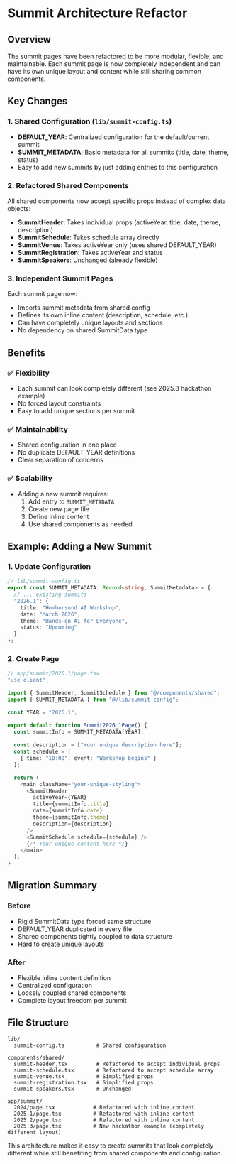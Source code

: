 # Summit Architecture Refactor

## Overview

The summit pages have been refactored to be more modular, flexible, and maintainable. Each summit page is now completely independent and can have its own unique layout and content while still sharing common components.

## Key Changes

### 1. Shared Configuration (`lib/summit-config.ts`)
- **DEFAULT_YEAR**: Centralized configuration for the default/current summit
- **SUMMIT_METADATA**: Basic metadata for all summits (title, date, theme, status)
- Easy to add new summits by just adding entries to this configuration

### 2. Refactored Shared Components
All shared components now accept specific props instead of complex data objects:

- **SummitHeader**: Takes individual props (activeYear, title, date, theme, description)
- **SummitSchedule**: Takes schedule array directly
- **SummitVenue**: Takes activeYear only (uses shared DEFAULT_YEAR)
- **SummitRegistration**: Takes activeYear and status
- **SummitSpeakers**: Unchanged (already flexible)

### 3. Independent Summit Pages
Each summit page now:
- Imports summit metadata from shared config
- Defines its own inline content (description, schedule, etc.)
- Can have completely unique layouts and sections
- No dependency on shared SummitData type

## Benefits

### ✅ Flexibility
- Each summit can look completely different (see 2025.3 hackathon example)
- No forced layout constraints
- Easy to add unique sections per summit

### ✅ Maintainability
- Shared configuration in one place
- No duplicate DEFAULT_YEAR definitions
- Clear separation of concerns

### ✅ Scalability
- Adding a new summit requires:
  1. Add entry to `SUMMIT_METADATA`
  2. Create new page file
  3. Define inline content
  4. Use shared components as needed

## Example: Adding a New Summit

### 1. Update Configuration
```typescript
// lib/summit-config.ts
export const SUMMIT_METADATA: Record<string, SummitMetadata> = {
  // ... existing summits
  "2026.1": {
    title: "Homborsund AI Workshop",
    date: "March 2026",
    theme: "Hands-on AI for Everyone",
    status: "Upcoming"
  }
};
```

### 2. Create Page
```typescript
// app/summit/2026.1/page.tsx
"use client";

import { SummitHeader, SummitSchedule } from "@/components/shared";
import { SUMMIT_METADATA } from "@/lib/summit-config";

const YEAR = "2026.1";

export default function Summit2026_1Page() {
  const summitInfo = SUMMIT_METADATA[YEAR];
  
  const description = ["Your unique description here"];
  const schedule = [
    { time: "10:00", event: "Workshop begins" }
  ];

  return (
    <main className="your-unique-styling">
      <SummitHeader 
        activeYear={YEAR} 
        title={summitInfo.title}
        date={summitInfo.date}
        theme={summitInfo.theme}
        description={description}
      />
      <SummitSchedule schedule={schedule} />
      {/* Your unique content here */}
    </main>
  );
}
```

## Migration Summary

### Before
- Rigid SummitData type forced same structure
- DEFAULT_YEAR duplicated in every file
- Shared components tightly coupled to data structure
- Hard to create unique layouts

### After
- Flexible inline content definition
- Centralized configuration
- Loosely coupled shared components
- Complete layout freedom per summit

## File Structure
```
lib/
  summit-config.ts          # Shared configuration

components/shared/
  summit-header.tsx         # Refactored to accept individual props
  summit-schedule.tsx       # Refactored to accept schedule array
  summit-venue.tsx          # Simplified props
  summit-registration.tsx   # Simplified props
  summit-speakers.tsx       # Unchanged

app/summit/
  2024/page.tsx            # Refactored with inline content
  2025.1/page.tsx          # Refactored with inline content
  2025.2/page.tsx          # Refactored with inline content
  2025.3/page.tsx          # New hackathon example (completely different layout)
```

This architecture makes it easy to create summits that look completely different while still benefiting from shared components and configuration. 